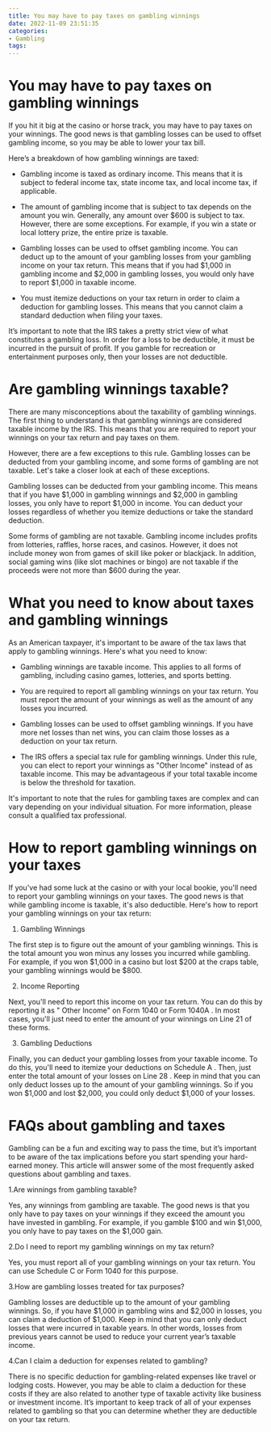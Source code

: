 ```yaml
---
title: You may have to pay taxes on gambling winnings
date: 2022-11-09 23:51:35
categories:
- Gambling
tags:
---
```



#  You may have to pay taxes on gambling winnings

If you hit it big at the casino or horse track, you may have to pay taxes on your winnings. The good news is that gambling losses can be used to offset gambling income, so you may be able to lower your tax bill.

Here’s a breakdown of how gambling winnings are taxed:

* Gambling income is taxed as ordinary income. This means that it is subject to federal income tax, state income tax, and local income tax, if applicable.

* The amount of gambling income that is subject to tax depends on the amount you win. Generally, any amount over $600 is subject to tax. However, there are some exceptions. For example, if you win a state or local lottery prize, the entire prize is taxable.

* Gambling losses can be used to offset gambling income. You can deduct up to the amount of your gambling losses from your gambling income on your tax return. This means that if you had $1,000 in gambling income and $2,000 in gambling losses, you would only have to report $1,000 in taxable income.

* You must itemize deductions on your tax return in order to claim a deduction for gambling losses. This means that you cannot claim a standard deduction when filing your taxes.

It’s important to note that the IRS takes a pretty strict view of what constitutes a gambling loss. In order for a loss to be deductible, it must be incurred in the pursuit of profit. If you gamble for recreation or entertainment purposes only, then your losses are not deductible.

#  Are gambling winnings taxable?

There are many misconceptions about the taxability of gambling winnings. The first thing to understand is that gambling winnings are considered taxable income by the IRS. This means that you are required to report your winnings on your tax return and pay taxes on them.

However, there are a few exceptions to this rule. Gambling losses can be deducted from your gambling income, and some forms of gambling are not taxable. Let's take a closer look at each of these exceptions.

Gambling losses can be deducted from your gambling income. This means that if you have $1,000 in gambling winnings and $2,000 in gambling losses, you only have to report $1,000 in income. You can deduct your losses regardless of whether you itemize deductions or take the standard deduction.

Some forms of gambling are not taxable. Gambling income includes profits from lotteries, raffles, horse races, and casinos. However, it does not include money won from games of skill like poker or blackjack. In addition, social gaming wins (like slot machines or bingo) are not taxable if the proceeds were not more than $600 during the year.

#  What you need to know about taxes and gambling winnings

As an American taxpayer, it's important to be aware of the tax laws that apply to gambling winnings. Here's what you need to know:

* Gambling winnings are taxable income. This applies to all forms of gambling, including casino games, lotteries, and sports betting.

* You are required to report all gambling winnings on your tax return. You must report the amount of your winnings as well as the amount of any losses you incurred.

* Gambling losses can be used to offset gambling winnings. If you have more net losses than net wins, you can claim those losses as a deduction on your tax return.

* The IRS offers a special tax rule for gambling winnings. Under this rule, you can elect to report your winnings as "Other Income" instead of as taxable income. This may be advantageous if your total taxable income is below the threshold for taxation.

It's important to note that the rules for gambling taxes are complex and can vary depending on your individual situation. For more information, please consult a qualified tax professional.

#  How to report gambling winnings on your taxes

If you've had some luck at the casino or with your local bookie, you'll need to report your gambling winnings on your taxes. The good news is that while gambling income is taxable, it's also deductible. Here's how to report your gambling winnings on your tax return:

1. Gambling Winnings

The first step is to figure out the amount of your gambling winnings. This is the total amount you won minus any losses you incurred while gambling. For example, if you won $1,000 in a casino but lost $200 at the craps table, your gambling winnings would be $800.

2. Income Reporting

Next, you'll need to report this income on your tax return. You can do this by reporting it as " Other Income" on Form 1040 or Form 1040A . In most cases, you'll just need to enter the amount of your winnings on Line 21 of these forms.

3. Gambling Deductions

Finally, you can deduct your gambling losses from your taxable income. To do this, you'll need to itemize your deductions on Schedule A . Then, just enter the total amount of your losses on Line 28 . Keep in mind that you can only deduct losses up to the amount of your gambling winnings. So if you won $1,000 and lost $2,000, you could only deduct $1,000 of your losses.

#  FAQs about gambling and taxes

Gambling can be a fun and exciting way to pass the time, but it’s important to be aware of the tax implications before you start spending your hard-earned money. This article will answer some of the most frequently asked questions about gambling and taxes.

1.Are winnings from gambling taxable?

Yes, any winnings from gambling are taxable. The good news is that you only have to pay taxes on your winnings if they exceed the amount you have invested in gambling. For example, if you gamble $100 and win $1,000, you only have to pay taxes on the $1,000 gain.

2.Do I need to report my gambling winnings on my tax return?

Yes, you must report all of your gambling winnings on your tax return. You can use Schedule C or Form 1040 for this purpose.

3.How are gambling losses treated for tax purposes?

Gambling losses are deductible up to the amount of your gambling winnings. So, if you have $1,000 in gambling wins and $2,000 in losses, you can claim a deduction of $1,000. Keep in mind that you can only deduct losses that were incurred in taxable years. In other words, losses from previous years cannot be used to reduce your current year’s taxable income.

4.Can I claim a deduction for expenses related to gambling?

There is no specific deduction for gambling-related expenses like travel or lodging costs. However, you may be able to claim a deduction for these costs if they are also related to another type of taxable activity like business or investment income. It’s important to keep track of all of your expenses related to gambling so that you can determine whether they are deductible on your tax return.